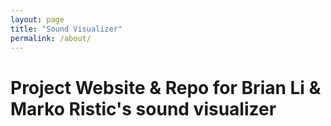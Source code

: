```yaml
---
layout: page
title: "Sound Visualizer"
permalink: /about/
---
```


# Project Website & Repo for Brian Li & Marko Ristic's sound visualizer


